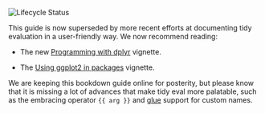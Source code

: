 
![Lifecycle Status](https://img.shields.io/badge/lifecycle-superseded-orange.svg)

This guide is now superseded by more recent efforts at documenting tidy evaluation in a user-friendly way. We now recommend reading:

- The new [Programming with dplyr](https://dplyr.tidyverse.org/articles/programming.html) vignette.

- The [Using ggplot2 in packages](https://ggplot2.tidyverse.org/articles/ggplot2-in-packages.html) vignette.

We are keeping this bookdown guide online for posterity, but please know that it is missing a lot of advances that make tidy eval more palatable, such as the embracing operator `{{ arg }}` and [glue](https://glue.tidyverse.org/) support for custom names.
